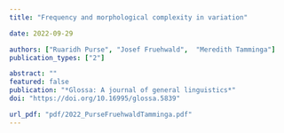 ```yaml
---
title: "Frequency and morphological complexity in variation"

date: 2022-09-29

authors: ["Ruaridh Purse", "Josef Fruehwald",  "Meredith Tamminga"]
publication_types: ["2"]

abstract: ""
featured: false
publication: "*Glossa: A journal of general linguistics*"
doi: "https://doi.org/10.16995/glossa.5839"

url_pdf: "pdf/2022_PurseFruehwaldTamminga.pdf"
---
```



